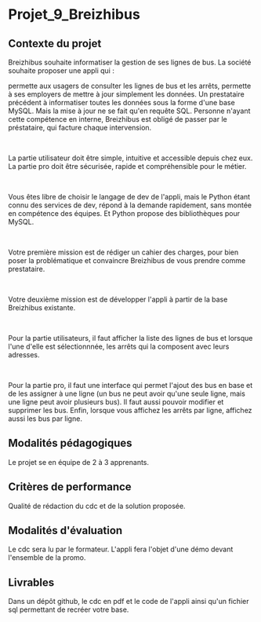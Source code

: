 # Projet_9_Breizhibus

## Contexte du projet
Breizhibus souhaite informatiser la gestion de ses lignes de bus. La société souhaite proposer une appli qui :

permette aux usagers de consulter les lignes de bus et les arrêts,
permette à ses employers de mettre à jour simplement les données.
Un prestataire précédent à informatiser toutes les données sous la forme d'une base MySQL. Mais la mise à jour ne se fait qu'en requête SQL. Personne n'ayant cette compétence en interne, Breizhibus est obligé de passer par le préstataire, qui facture chaque intervension.

​

La partie utilisateur doit être simple, intuitive et accessible depuis chez eux. La partie pro doit être sécurisée, rapide et compréhensible pour le métier.

​

Vous êtes libre de choisir le langage de dev de l'appli, mais le Python étant connu des services de dev, répond à la demande rapidement, sans montée en compétence des équipes. Et Python propose des bibliothèques pour MySQL.

​

Votre première mission est de rédiger un cahier des charges, pour bien poser la problématique et convaincre Breizhibus de vous prendre comme prestataire.

​

Votre deuxième mission est de développer l'appli à partir de la base Breizhibus existante.

​

Pour la partie utilisateurs, il faut afficher la liste des lignes de bus et lorsque l'une d'elle est sélectionnnée, les arrêts qui la composent avec leurs adresses.

​

Pour la partie pro, il faut une interface qui permet l'ajout des bus en base et de les assigner à une ligne (un bus ne peut avoir qu'une seule ligne, mais une ligne peut avoir plusieurs bus). Il faut aussi pouvoir modifier et supprimer les bus. Enfin, lorsque vous affichez les arrêts par ligne, affichez aussi les bus par ligne.

## Modalités pédagogiques
Le projet se en équipe de 2 à 3 apprenants.

## Critères de performance
Qualité de rédaction du cdc et de la solution proposée.

## Modalités d'évaluation
Le cdc sera lu par le formateur.
L'appli fera l'objet d'une démo devant l'ensemble de la promo.

## Livrables
Dans un dépôt github, le cdc en pdf et le code de l'appli ainsi qu'un fichier sql permettant de recréer votre base.
